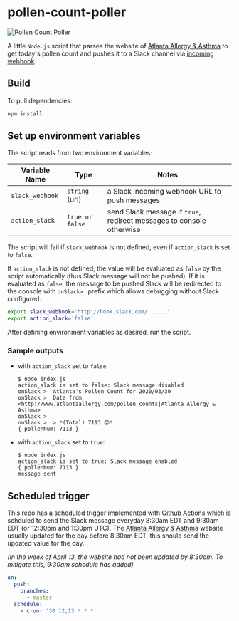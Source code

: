 # pollen-count-poller

![Pollen Count Poller](https://github.com/ilho-tiger/pollen-count-poller/workflows/Pollen%20Count%20Poller/badge.svg)

A little `Node.js` script that parses the website of [Atlanta Allergy & Asthma][Atlanta Allergy & Asthma] to get today's pollen count and pushes it to a Slack channel via [incoming webhook][incoming webhook]. 

## Build

To pull dependencies:

```sh
npm install
```

## Set up environment variables

The script reads from two environment variables:

| Variable Name   | Type           | Notes                                                                |
| --------------- | -------------- | -------------------------------------------------------------------- |
| `slack_webhook` | `string` (url) | a Slack incoming webhook URL to push messages                        |
| `action_slack`  | `true or false`   | send Slack message if `true`, redirect messages to console otherwise |

The script will fail if `slack_webhook` is not defined, even if `action_slack` is set to `false`. 

If `action_slack` is not defined, the value will be evaluated as `false` by the script automatically (thus Slack message will not be pushed). If it is evaluated as `false`, the message to be pushed Slack will be redirected to the console with `onSlack> ` prefix which allows debugging without Slack configured.

```sh
export slack_webhook='http://hook.slack.com/......'
export action_slack='false'
```



After defining environment variables as desired, run the script.

### Sample outputs

- with `action_slack` set to `false`:

    ```console
    $ node index.js
    action_slack is set to false: Slack message disabled
    onSlack >  Atlanta's Pollen Count for 2020/03/30
    onSlack >  Data from <http://www.atlantaallergy.com/pollen_counts|Atlanta Allergy & Asthma>
    onSlack >  
    onSlack >  > *(Total) 7113 😡*
    { pollenNum: 7113 }
    ```

- with `action_slack` set to `true`:

    ```console
    $ node index.js             
    action_slack is set to true: Slack message enabled
    { pollenNum: 7113 }
    message sent
    ```

## Scheduled trigger

This repo has a scheduled trigger implemented with [Github Actions][actions] which is schduled to send the Slack message everyday 8:30am EDT and 9:30am EDT  (or 12:30pm and 1:30pm UTC). The [Atlanta Allergy & Asthma] website usually updated for the day before 8:30am EDT, this should send the updated value for the day.

_(in the week of April 13, the website had not been updated by 8:30am. To mitigate this, 9:30am schedule has added)_

```yaml
on:
  push:
    branches:
      - master
  schedule:
    - cron: '30 12,13 * * *'
```

[Atlanta Allergy & Asthma]: http://www.atlantaallergy.com/pollen_counts
[incoming webhook]: https://api.slack.com/messaging/webhooks
[actions]: https://github.com/ilho-tiger/pollen-count-poller/actions
